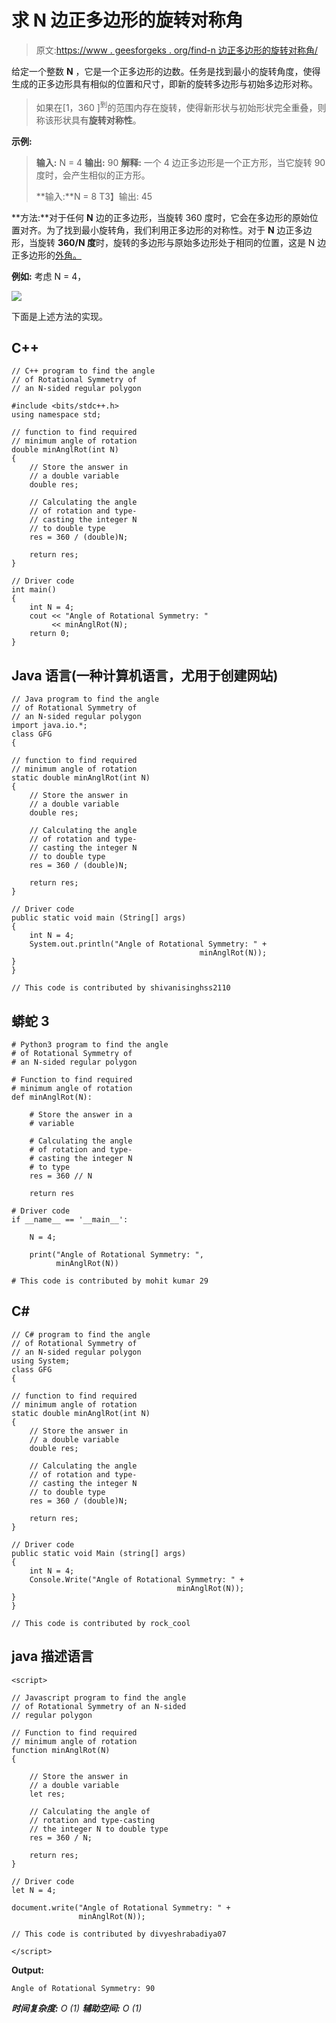 # 求 N 边正多边形的旋转对称角

> 原文:[https://www . geesforgeks . org/find-n 边正多边形的旋转对称角/](https://www.geeksforgeeks.org/find-the-angle-of-rotational-symmetry-of-an-n-sided-regular-polygon/)

给定一个整数 **N** ，它是一个正多边形的边数。任务是找到最小的旋转角度，使得生成的正多边形具有相似的位置和尺寸，即新的旋转多边形与初始多边形对称。

> 如果在[1，360 ]<sup>到</sup>的范围内存在旋转，使得新形状与初始形状完全重叠，则称该形状具有**旋转对称性**。

**示例:**

> **输入:** N = 4
> **输出:** 90
> **解释:**
> 一个 4 边正多边形是一个正方形，当它旋转 90 度时，会产生相似的正方形。
> 
> **输入:**N = 8
> T3】输出: 45

**方法:**对于任何 **N** 边的正多边形，当旋转 360 度时，它会在多边形的原始位置对齐。为了找到最小旋转角，我们利用正多边形的对称性。对于 **N** 边正多边形，当旋转 **360/N 度**时，旋转的多边形与原始多边形处于相同的位置，这是 N 边正多边形的[外角。](https://www.geeksforgeeks.org/program-to-find-the-interior-and-exterior-angle-of-a-regular-polygon/)

**例如:**
考虑 N = 4，

[![](img/1b4924af93eeb6d82bbb8976b63cdad7.png)](https://media.geeksforgeeks.org/wp-content/cdn-uploads/20200707123838/Angle-of-Rotational-Symmetry.jpg)

下面是上述方法的实现。

## C++

```
// C++ program to find the angle
// of Rotational Symmetry of
// an N-sided regular polygon

#include <bits/stdc++.h>
using namespace std;

// function to find required
// minimum angle of rotation
double minAnglRot(int N)
{
    // Store the answer in
    // a double variable
    double res;

    // Calculating the angle
    // of rotation and type-
    // casting the integer N
    // to double type
    res = 360 / (double)N;

    return res;
}

// Driver code
int main()
{
    int N = 4;
    cout << "Angle of Rotational Symmetry: "
         << minAnglRot(N);
    return 0;
}
```

## Java 语言(一种计算机语言，尤用于创建网站)

```
// Java program to find the angle
// of Rotational Symmetry of
// an N-sided regular polygon
import java.io.*;
class GFG
{

// function to find required
// minimum angle of rotation
static double minAnglRot(int N)
{
    // Store the answer in
    // a double variable
    double res;

    // Calculating the angle
    // of rotation and type-
    // casting the integer N
    // to double type
    res = 360 / (double)N;

    return res;
}

// Driver code
public static void main (String[] args)
{
    int N = 4;
    System.out.println("Angle of Rotational Symmetry: " +
                                          minAnglRot(N));
}
}

// This code is contributed by shivanisinghss2110
```

## 蟒蛇 3

```
# Python3 program to find the angle
# of Rotational Symmetry of
# an N-sided regular polygon

# Function to find required
# minimum angle of rotation
def minAnglRot(N):

    # Store the answer in a
    # variable

    # Calculating the angle
    # of rotation and type-
    # casting the integer N
    # to type
    res = 360 // N

    return res

# Driver code
if __name__ == '__main__':

    N = 4;

    print("Angle of Rotational Symmetry: ",
          minAnglRot(N))

# This code is contributed by mohit kumar 29   
```

## C#

```
// C# program to find the angle
// of Rotational Symmetry of
// an N-sided regular polygon
using System;
class GFG
{

// function to find required
// minimum angle of rotation
static double minAnglRot(int N)
{
    // Store the answer in
    // a double variable
    double res;

    // Calculating the angle
    // of rotation and type-
    // casting the integer N
    // to double type
    res = 360 / (double)N;

    return res;
}

// Driver code
public static void Main (string[] args)
{
    int N = 4;
    Console.Write("Angle of Rotational Symmetry: " +
                                     minAnglRot(N));
}
}

// This code is contributed by rock_cool
```

## java 描述语言

```
<script>

// Javascript program to find the angle
// of Rotational Symmetry of an N-sided
// regular polygon

// Function to find required
// minimum angle of rotation
function minAnglRot(N)
{

    // Store the answer in
    // a double variable
    let res;

    // Calculating the angle of
    // rotation and type-casting
    // the integer N to double type
    res = 360 / N;

    return res;
}

// Driver code
let N = 4;

document.write("Angle of Rotational Symmetry: " +
               minAnglRot(N));

// This code is contributed by divyeshrabadiya07

</script>
```

**Output:** 

```
Angle of Rotational Symmetry: 90
```

***时间复杂度:** O (1)*
***辅助空间:** O (1)*